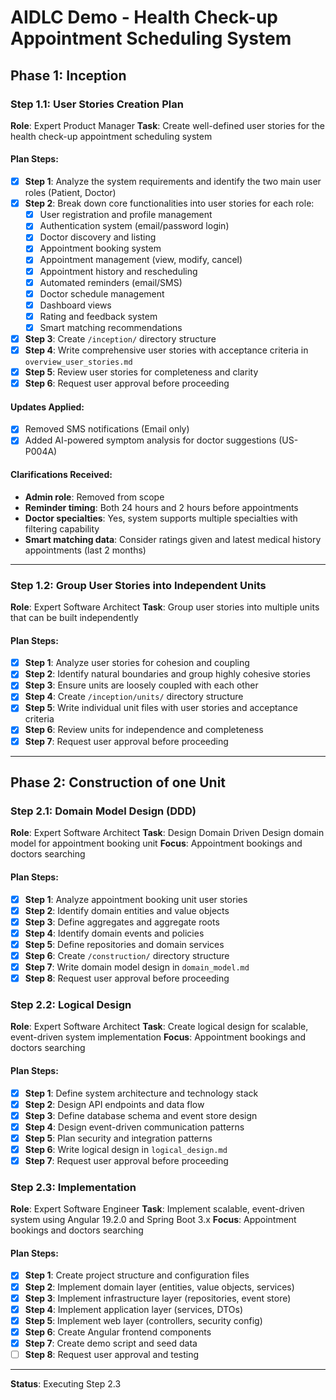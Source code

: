 # AIDLC Demo - Health Check-up Appointment Scheduling System

## Phase 1: Inception

### Step 1.1: User Stories Creation Plan

**Role**: Expert Product Manager
**Task**: Create well-defined user stories for the health check-up appointment scheduling system

#### Plan Steps:

- [x] **Step 1**: Analyze the system requirements and identify the two main user roles (Patient, Doctor)
- [x] **Step 2**: Break down core functionalities into user stories for each role:
  - [x] User registration and profile management
  - [x] Authentication system (email/password login)
  - [x] Doctor discovery and listing
  - [x] Appointment booking system
  - [x] Appointment management (view, modify, cancel)
  - [x] Appointment history and rescheduling
  - [x] Automated reminders (email/SMS)
  - [x] Doctor schedule management
  - [x] Dashboard views
  - [x] Rating and feedback system
  - [x] Smart matching recommendations
- [x] **Step 3**: Create `/inception/` directory structure
- [x] **Step 4**: Write comprehensive user stories with acceptance criteria in `overview_user_stories.md`
- [x] **Step 5**: Review user stories for completeness and clarity
- [x] **Step 6**: Request user approval before proceeding

#### Updates Applied:
- [x] Removed SMS notifications (Email only)
- [x] Added AI-powered symptom analysis for doctor suggestions (US-P004A)

#### Clarifications Received:
- **Admin role**: Removed from scope
- **Reminder timing**: Both 24 hours and 2 hours before appointments
- **Doctor specialties**: Yes, system supports multiple specialties with filtering capability
- **Smart matching data**: Consider ratings given and latest medical history appointments (last 2 months)

---

### Step 1.2: Group User Stories into Independent Units

**Role**: Expert Software Architect
**Task**: Group user stories into multiple units that can be built independently

#### Plan Steps:

- [x] **Step 1**: Analyze user stories for cohesion and coupling
- [x] **Step 2**: Identify natural boundaries and group highly cohesive stories
- [x] **Step 3**: Ensure units are loosely coupled with each other
- [x] **Step 4**: Create `/inception/units/` directory structure
- [x] **Step 5**: Write individual unit files with user stories and acceptance criteria
- [x] **Step 6**: Review units for independence and completeness
- [x] **Step 7**: Request user approval before proceeding

---

## Phase 2: Construction of one Unit

### Step 2.1: Domain Model Design (DDD)

**Role**: Expert Software Architect
**Task**: Design Domain Driven Design domain model for appointment booking unit
**Focus**: Appointment bookings and doctors searching

#### Plan Steps:

- [x] **Step 1**: Analyze appointment booking unit user stories
- [x] **Step 2**: Identify domain entities and value objects
- [x] **Step 3**: Define aggregates and aggregate roots
- [x] **Step 4**: Identify domain events and policies
- [x] **Step 5**: Define repositories and domain services
- [x] **Step 6**: Create `/construction/` directory structure
- [x] **Step 7**: Write domain model design in `domain_model.md`
- [x] **Step 8**: Request user approval before proceeding

### Step 2.2: Logical Design

**Role**: Expert Software Architect
**Task**: Create logical design for scalable, event-driven system implementation
**Focus**: Appointment bookings and doctors searching

#### Plan Steps:

- [x] **Step 1**: Define system architecture and technology stack
- [x] **Step 2**: Design API endpoints and data flow
- [x] **Step 3**: Define database schema and event store design
- [x] **Step 4**: Design event-driven communication patterns
- [x] **Step 5**: Plan security and integration patterns
- [x] **Step 6**: Write logical design in `logical_design.md`
- [x] **Step 7**: Request user approval before proceeding

### Step 2.3: Implementation

**Role**: Expert Software Engineer
**Task**: Implement scalable, event-driven system using Angular 19.2.0 and Spring Boot 3.x
**Focus**: Appointment bookings and doctors searching

#### Plan Steps:

- [x] **Step 1**: Create project structure and configuration files
- [x] **Step 2**: Implement domain layer (entities, value objects, services)
- [x] **Step 3**: Implement infrastructure layer (repositories, event store)
- [x] **Step 4**: Implement application layer (services, DTOs)
- [x] **Step 5**: Implement web layer (controllers, security config)
- [x] **Step 6**: Create Angular frontend components
- [x] **Step 7**: Create demo script and seed data
- [ ] **Step 8**: Request user approval and testing

---

**Status**: Executing Step 2.3